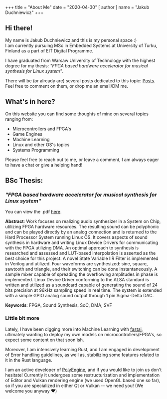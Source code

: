 +++
title = "About Me"
date = "2020-04-30"
[ author ]
  name = "Jakub Duchniewicz"
+++

## Hi there!
My name is Jakub Duchniewicz and this is my personal space :) \
I am currently pursuing MSc in Embedded Systems at University of Turku, Finland as a part of EIT Digital Programme.

I have graduated from Warsaw University of Technology with the highest degree for my thesis: *"FPGA based hardware accelerator for musical synthesis for Linux system"*.

There will be (or already are) several posts dedicated to this topic: [Posts]. Feel free to comment on them, or drop me an email/DM me.

## What's in here?
On this website you can find some thoughts of mine on several topics ranging from:

* Microcontrollers and FPGA's 
* Game Engines 
* Machine Learning
* Linux and other OS's topics
* Systems Programming

Please feel free to reach out to me, or leave a comment, I am always eager to have a chat or give a helping hand!

## BSc Thesis:
### *"FPGA based hardware accelerator for musical synthesis for Linux system"*

You can view the .pdf [here].

**Abstract**: Work focuses on realizing audio synthesizer in a System on Chip, utilizing FPGA
hardware resources. The resulting sound can be polyphonic and can be played directly
by an analog connection and is returned to the Hard Processor System running Linux
OS. It covers aspects of sound synthesis in hardware and writing Linux Device Drivers
for communicating with the FPGA utilizing DMA. An optimal approach to synthesis is
researched and assessed and LUT-based interpolation is asserted as the best choice for
this project. A novel State Variable IIR Filter is implemented in Verilog and utilized. Four
waveforms are synthesized: sine, square, sawtooth and triangle, and their switching can
be done instantaneously. A sample mixer capable of spreading the overflowing amplitudes
in phase is implemented. Linux Device Driver conforming to the ALSA standard is written
and utilized as a soundcard capable of generating the sound of 24 bits precision at 96kHz
sampling speed in real time. The system is extended with a simple GPIO analog sound
output through 1 pin Sigma-Delta DAC.

**Keywords**: FPGA, Sound Synthesis, SoC, DMA, SVF

### Little bit more
Lately, I have been digging more into Machine Learning with [fastai], ultimately wanting to deploy my own models on microcontrollers/FPGA's, so expect some content on that soon'ish.

Moreover, I am intensively learning Rust, and I am engaged in development of Error handling guidelines, as well as, stabilizing some features related to it in the Rust language.

I am an active developer of [PolyEngine], and if you would like to join us don't hesitate! 
Currently it undergoes some restructurization and implementation of Editor and Vulkan rendering engine (we used OpenGL based one so far), so if you are specialized in either Qt or Vulkan -- we need you! (We welcome you anyway :heart:)

[PolyEngine]: https://github.com/PolyEngineTeam/PolyEngine/
[Posts]: https://jduchniewicz.com/posts/
[fastai]: https://course.fast.ai/
[here]: https://jduchniewicz.com/FPGA-synth.pdf
